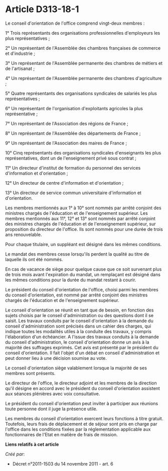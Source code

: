# Article D313-18-1

Le conseil d'orientation de l'office comprend vingt-deux membres : 

1° Trois représentants des organisations professionnelles d'employeurs les plus représentatives ; 

2° Un représentant de l'Assemblée des chambres françaises de commerce et d'industrie ; 

3° Un représentant de l'Assemblée permanente des chambres de métiers et de l'artisanat ; 

4° Un représentant de l'Assemblée permanente des chambres d'agriculture ; 

5° Quatre représentants des organisations syndicales de salariés les plus représentatives ; 

6° Un représentant de l'organisation d'exploitants agricoles la plus représentative ; 

7° Un représentant de l'Association des régions de France ; 

8° Un représentant de l'Assemblée des départements de France ; 

9° Un représentant de l'Association des maires de France ; 

10° Cinq représentants des organisations syndicales d'enseignants les plus représentatives, dont un de l'enseignement privé
sous contrat ; 

11° Un directeur d'institut de formation du personnel des services d'information et d'orientation ; 

12° Un directeur de centre d'information et d'orientation ; 

13° Un directeur de service commun universitaire d'information et d'orientation. 

Les membres mentionnés aux 1° à 10° sont nommés par arrêté conjoint des ministres chargés de l'éducation et de l'enseignement
supérieur. Les membres mentionnés aux 11°, 12° et 13° sont nommés par arrêté conjoint des ministres chargés de l'éducation et
de l'enseignement supérieur, sur proposition du directeur de l'office. Ils sont nommés pour une durée de trois ans
renouvelable. 

Pour chaque titulaire, un suppléant est désigné dans les mêmes conditions. 

Le mandat des membres cesse lorsqu'ils perdent la qualité au titre de laquelle ils ont été nommés. 

En cas de vacance de siège pour quelque cause que ce soit survenant plus de trois mois avant l'expiration du mandat, un
remplaçant est désigné dans les mêmes conditions pour la durée du mandat restant à courir. 

Le président du conseil d'orientation de l'office, choisi parmi les membres du conseil d'orientation, est nommé par arrêté
conjoint des ministres chargés de l'éducation et de l'enseignement supérieur. 

Le conseil d'orientation se réunit en tant que de besoin, en fonction des sujets choisis par le conseil d'administration ou
des questions dont il se saisit. Les travaux conduits par le conseil d'orientation à la demande du conseil d'administration
sont précisés dans un cahier des charges, qui indique toutes les modalités utiles à la conduite des travaux, y compris
l'élaboration d'un échéancier. A l'issue des travaux conduits à la demande du conseil d'administration, le conseil
d'orientation donne un avis à la majorité des suffrages exprimés. Cet avis est présenté par le président du conseil
d'orientation. Il fait l'objet d'un débat en conseil d'administration et peut donner lieu à une décision soumise au vote. 

Le conseil d'orientation siège valablement lorsque la majorité de ses membres sont présents. 

Le directeur de l'office, le directeur adjoint et les membres de la direction qu'il désigne en accord avec le président du
conseil d'orientation assistent aux séances plénières avec voix consultative. 

Le président du conseil d'orientation peut inviter à participer aux réunions toute personne dont il juge la présence utile. 

Les membres du conseil d'orientation exercent leurs fonctions à titre gratuit. Toutefois, leurs frais de déplacement et de
séjour sont pris en charge par l'office dans les conditions fixées par la réglementation applicable aux fonctionnaires de
l'Etat en matière de frais de mission.

**Liens relatifs à cet article**

_Créé par_:

  - Décret n°2011-1503 du 14 novembre 2011 - art. 6
